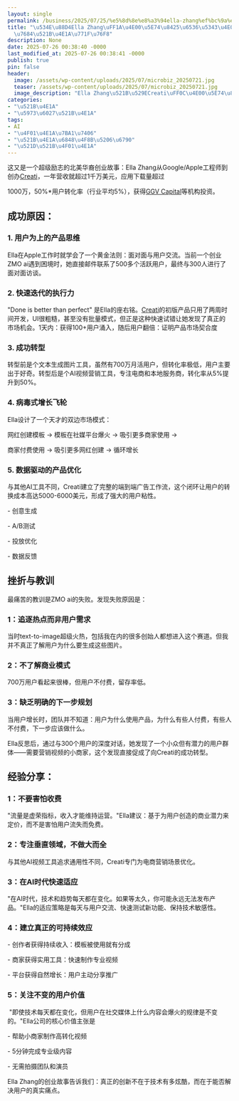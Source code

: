 ```yaml
---
layout: single
permalink: /business/2025/07/25/%e5%8d%8e%e8%a3%94ella-zhang%ef%bc%9a%e4%b8%80%e5%b9%b4%e8%90%a5%e6%94%b6%e5%8d%83%e4%b8%87%e7%be%8e%e5%85%83%e7%9a%84%e5%88%9b%e4%b8%9a%e7%9c%9f%e7%9b%b8/
title: "\u534E\u88D4Ella Zhang\uFF1A\u4E00\u5E74\u8425\u6536\u5343\u4E07\u7F8E\u5143\
  \u7684\u521B\u4E1A\u771F\u76F8"
description: None
date: 2025-07-26 00:38:40 -0000
last_modified_at: 2025-07-26 00:38:41 -0000
publish: true
pin: false
header:
  image: /assets/wp-content/uploads/2025/07/microbiz_20250721.jpg
  teaser: /assets/wp-content/uploads/2025/07/microbiz_20250721.jpg
  image_description: "Ella Zhang\u521B\u529ECreati\uFF0C\u4E00\u5E74\u8425\u6536\u8D85\u8FC7\u5343"
categories:
- "\u521B\u4E1A"
- "\u5973\u6027\u521B\u4E1A"
tags:
- AI
- "\u4F01\u4E1A\u7BA1\u7406"
- "\u521B\u4E1A\u6848\u4F8B\u5206\u6790"
- "\u521D\u521B\u4F01\u4E1A"
---
```

这又是一个超级励志的北美华裔创业故事：Ella Zhang从Google/Apple工程师到创办[Creati](https://creati.ai)，一年营收就超过1千万美元，应用下载量超过

1000万，50%*用户转化率（行业平均5%），获得[GGV Capital](https://www.ggvc.com)等机构投资。

## 成功原因：

### 1\. 用户为上的产品思维

Ella在Apple工作时就学会了一个黄金法则：面对面与用户交流。当前一个创业ZMO ai遇到困境时，她直接邮件联系了500多个活跃用户，最终与300人进行了面对面访谈。

### 2\. 快速迭代的执行力

"Done is better than perfect" 是Ella的座右铭。[Creati](https://creati.ai)的初版产品只用了两周时间开发，UI很粗糙，甚至没有批量模式，但正是这种快速试错让她发现了真正的市场机会。1天内：获得100+用户涌入，随后用户翻倍：证明产品市场契合度

### 3\. 成功转型

转型前是个文本生成图片工具，虽然有700万月活用户，但转化率极低，用户主要出于好奇。转型后是个AI视频营销工具，专注电商和本地服务商，转化率从5%提升到50%。

### 4\. 病毒式增长飞轮

Ella设计了一个天才的双边市场模式：

网红创建模板 → 模板在社媒平台爆火 → 吸引更多商家使用 → 

商家付费使用 → 吸引更多网红创建 → 循环增长

### 5\. 数据驱动的产品优化

与其他AI工具不同，Creati建立了完整的端到端广告工作流，这个闭环让用户的转换成本高达5000-6000美元，形成了强大的用户粘性。

\- 创意生成

\- A/B测试

\- 投放优化

\- 数据反馈

## 挫折与教训

最痛苦的教训是ZMO ai的失败。发现失败原因是：

### 1：追逐热点而非用户需求

当时text-to-image超级火热，包括我在内的很多创始人都想进入这个赛道。但我并不真正了解用户为什么要生成这些图片。

### 2：不了解商业模式

700万用户看起来很棒，但用户不付费，留存率低。

### 3：缺乏明确的下一步规划

当用户增长时，团队并不知道：用户为什么使用产品，为什么有些人付费，有些人不付费，下一步应该做什么。

Ella反思后，通过与300个用户的深度对话，她发现了一个小众但有潜力的用户群体——需要营销视频的小商家，这个发现直接促成了向Creati的成功转型。

## 经验分享：

### 1：不要害怕收费 

"流量是虚荣指标，收入才能维持运营。"Ella建议：基于为用户创造的商业潜力来定价，而不是害怕用户流失而免费。

### 2：专注垂直领域，不做大而全

与其他AI视频工具追求通用性不同，Creati专门为电商营销场景优化。

### 3：在AI时代快速适应 

"在AI时代，技术和趋势每天都在变化。如果等太久，你可能永远无法发布产品。"Ella的适应策略是每天与用户交流、快速测试新功能、保持技术敏感性。

### 4：建立真正的可持续效应

\- 创作者获得持续收入：模板被使用就有分成

\- 商家获得实用工具：快速制作专业视频

\- 平台获得自然增长：用户主动分享推广

### 5：关注不变的用户价值

 "即使技术每天都在变化，但用户在社交媒体上什么内容会爆火的规律是不变的。"Ella公司的核心价值主张是

\- 帮助小商家制作高转化视频

\- 5分钟完成专业级内容

\- 无需拍摄团队和演员

Ella Zhang的创业故事告诉我们：真正的创新不在于技术有多炫酷，而在于能否解决用户的真实痛点。
